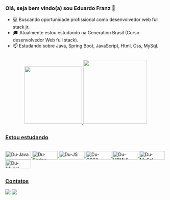 ### Olá, seja bem vindo(a) sou Eduardo Franz 👋
<!--
**EduardoFranz/EduardoFranz** is a ✨ _special_ ✨ repository because its `README.md` (this file) appears on your GitHub profile.

Here are some ideas to get you started:
-->

- 💻 Buscando oportunidade profissional como desenvolvedor web full stack jr.
- 🎓 Atualmente estou estudando na Generation Brasil (Curso desenvolvedor Web full stack).
- 📫 Estudando sobre Java, Spring Boot, JavaScript, Html, Css, MySql.
 ##
 
 <div align="center">
  <a href="https://github.com/EduardoFranz">
  <img height="180em" src="https://github-readme-stats.vercel.app/api?username=EduardoFranz&show_icons=true&theme=vue&include_all_commits=true&count_private=true"/>
  <img height="200em" src="https://github-readme-stats.vercel.app/api/top-langs/?username=EduardoFranz&?username=anuraghazra&langs_count=8theme=vue"/>
</div>
 
 ##
 ### Estou estudando 
  <div style="display: inline_block"><br>
   <img align="center" alt="Du-Java" height="27" width="80" src="https://img.shields.io/badge/Java-ED8B00?style=for-the-badge&logo=java&logoColor=white">
   <img align="center" alt="Du-Spring" height="27" width="80" src="https://img.shields.io/badge/Spring_Boot-F2F4F9?style=for-the-badge&logo=spring-boot">
   <img align="center" alt="Du-JS" height="27" width="80" src="https://img.shields.io/badge/JavaScript-F7DF1E?style=for-the-badge&logo=javascript&logoColor=black">
   <img align="center" alt="Du-CSS3" height="27" width="80" src="https://img.shields.io/badge/CSS3-1572B6?style=for-the-badge&logo=css3&logoColor=white">
   <img align="center" alt="Du-HTML5" height="27" width="80" src="https://img.shields.io/badge/HTML5-E34F26?style=for-the-badge&logo=html5&logoColor=white">
   <img align="center" alt="Du-MySql" height="27" width="80" src="https://img.shields.io/badge/MySQL-005C84?style=for-the-badge&logo=mysql&logoColor=white"> 
   <img align="center" alt="Du-MySql" height="27" width="80" src="https://img.shields.io/badge/GIT-E44C30?style=for-the-badge&logo=git&logoColor=white"> 
   
   
   </div>
  
 ##
 ### Contatos
  <div> 
  
  <a href = "mailto:eduardo.franz77@gmail.com"><img src="https://img.shields.io/badge/Gmail-D14836?style=for-the-badge&logo=gmail&logoColor=white" target="_blank"></a>
  <a href="https://www.linkedin.com/in/eduardo-franz/" target="_blank"><img src="https://img.shields.io/badge/-LinkedIn-%230077B5?style=for-the-badge&logo=linkedin&logoColor=white" target="_blank"></a> 
  
 ##
  
  
 
 
